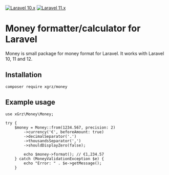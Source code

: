 [![Laravel 10.x](https://github.com/xGrz/money/actions/workflows/laravel_10_test.yml/badge.svg)](https://github.com/xGrz/money/actions/workflows/laravel_10_test.yml)
[![Laravel 11.x](https://github.com/xGrz/money/actions/workflows/laravel_11_test.yml/badge.svg)](https://github.com/xGrz/money/actions/workflows/laravel_11_test.yml)

# Money formatter/calculator for Laravel

Money is small package for money format for Laravel.
It works with Laravel 10, 11 and 12.

## Installation

```
composer require xgrz/money
```

## Example usage

```
use xGrz\Money\Money;

try {
    $money = Money::from(1234.567, precision: 2)
        ->currency('€', beforeAmount: true)
        ->decimalSeparator('.')
        ->thousandsSeparator(',')
        ->shouldDisplayZero(false);

        echo $money->format(); // €1,234.57
    } catch (MoneyValidationException $e) {
        echo "Error: " . $e->getMessage();
    }
```
